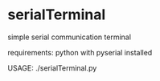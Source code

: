 # serialTerminal
simple serial communication terminal

requirements: python with pyserial installed

USAGE: ./serialTerminal.py <port> <baudrate>
